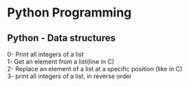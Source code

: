 <h1>Python Programming</h1>
<h2>Python - Data structures</h2>
0- Print all integers of a list</br>
1- Get an element from a list(line in C)</br>
2- Replace an element of a list at a specific position (like in C)</br>
3- print all integers of a list, in reverse order</br>
